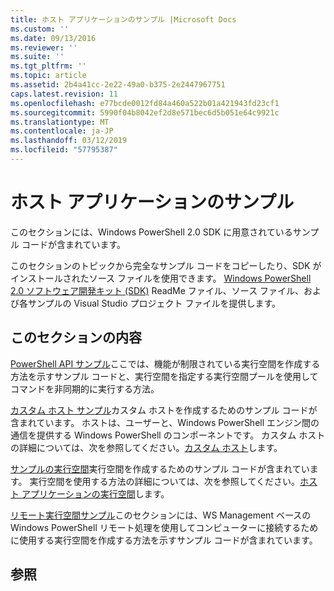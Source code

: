 ```yaml
---
title: ホスト アプリケーションのサンプル |Microsoft Docs
ms.custom: ''
ms.date: 09/13/2016
ms.reviewer: ''
ms.suite: ''
ms.tgt_pltfrm: ''
ms.topic: article
ms.assetid: 2b4a41cc-2e22-49a0-b375-2e2447967751
caps.latest.revision: 11
ms.openlocfilehash: e77bcde0012fd84a460a522b01a421943fd23cf1
ms.sourcegitcommit: 5990f04b8042ef2d8e571bec6d5b051e64c9921c
ms.translationtype: MT
ms.contentlocale: ja-JP
ms.lasthandoff: 03/12/2019
ms.locfileid: "57795387"
---
```

# <a name="host-application-samples"></a>ホスト アプリケーションのサンプル

このセクションには、Windows PowerShell 2.0 SDK に用意されているサンプル コードが含まれています。

 このセクションのトピックから完全なサンプル コードをコピーしたり、SDK がインストールされたソース ファイルを使用できます。 [Windows PowerShell 2.0 ソフトウェア開発キット (SDK)](https://www.microsoft.com/en-us/download/details.aspx?id=2560) ReadMe ファイル、ソース ファイル、および各サンプルの Visual Studio プロジェクト ファイルを提供します。

## <a name="in-this-section"></a>このセクションの内容

 [PowerShell API サンプル](./windows-powershell-api-samples.md)ここでは、機能が制限されている実行空間を作成する方法を示すサンプル コードと、実行空間を指定する実行空間プールを使用してコマンドを非同期的に実行する方法。

 [カスタム ホスト サンプル](./custom-host-samples.md)カスタム ホストを作成するためのサンプル コードが含まれています。 ホストは、ユーザーと、Windows PowerShell エンジン間の通信を提供する Windows PowerShell のコンポーネントです。 カスタム ホストの詳細については、次を参照してください。[カスタム ホスト](https://msdn.microsoft.com/en-us/library/ee706563(v=vs.85).aspx)します。

 [サンプルの実行空間](./runspace-samples.md)実行空間を作成するためのサンプル コードが含まれています。 実行空間を使用する方法の詳細については、次を参照してください。[ホスト アプリケーションの実行空間](https://msdn.microsoft.com/en-us/library/ee706563(v=vs.85).aspx)します。

 [リモート実行空間サンプル](./remote-runspace-samples.md)このセクションには、WS Management ベースの Windows PowerShell リモート処理を使用してコンピューターに接続するために使用する実行空間を作成する方法を示すサンプル コードが含まれています。

## <a name="see-also"></a>参照
